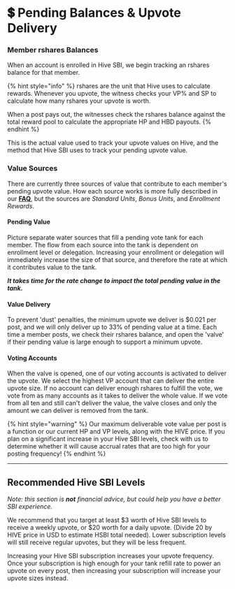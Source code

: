 # 💲 Pending Balances & Upvote Delivery

### Member rshares Balances

When an account is enrolled in Hive SBI, we begin tracking an rshares balance for that member.&#x20;

{% hint style="info" %}
rshares are the unit that Hive uses to calculate rewards. Whenever you upvote, the witness checks your VP% and SP to calculate how many rshares your upvote is worth.&#x20;

When a post pays out, the witnesses check the rshares balance against the total reward pool to calculate the appropriate HP and HBD payouts.
{% endhint %}

This is the actual value used to track your upvote values on Hive, and the method that Hive SBI uses to track your pending upvote value.

### Value Sources

There are currently three sources of value that contribute to each member's pending upvote value. How each source works is more fully described in our [**FAQ**](frequently-asked-questions.md), but the sources are _Standard Units_, _Bonus Units_, and _Enrollment Rewards_.

#### Pending Value

Picture separate water sources that fill a pending vote tank for each member. The flow from each source into the tank is dependent on enrollment level or delegation. Increasing your enrollment or delegation will immediately increase the size of that source, and therefore the rate at which it contributes value to the tank.

_**It takes time for the rate change to impact the total pending value in the tank.**_

#### Value Delivery

To prevent 'dust' penalties, the minimum upvote we deliver is $0.021 per post, and we will only deliver up to 33% of pending value at a time. Each time a member posts, we check their rshares balance, and open the 'valve' if their pending value is large enough to support a minimum upvote.&#x20;

#### Voting Accounts

When the valve is opened, one of our voting accounts is activated to deliver the upvote. We select the highest VP account that can deliver the entire upvote size. If no account can deliver enough rshares to fulfill the vote, we vote from as many accounts as it takes to deliver the whole value. If we vote from all ten and still can't deliver the value, the valve closes and only the amount we can deliver is removed from the tank.

{% hint style="warning" %}
Our maximum deliverable vote value per post is a function or our current HP and VP levels, along with the HIVE price. If you plan on a significant increase in your Hive SBI levels, check with us to determine whether it will cause accrual rates that are too high for your posting frequency!
{% endhint %}

***

## Recommended Hive SBI Levels

_Note: this section is **not** financial advice, but could help you have a better SBI experience._

We recommend that you target at least $3 worth of Hive SBI levels to receive a weekly upvote, or $20 worth for a daily upvote. (Divide 20 by HIVE price in USD to estimate HSBI total needed). Lower subscription levels will still receive regular upvotes, but they will be less frequent.

Increasing your Hive SBI subscription increases your upvote frequency. Once your subscription is high enough for your tank refill rate to power an upvote on every post, then increasing your subscription will increase your upvote sizes instead.
